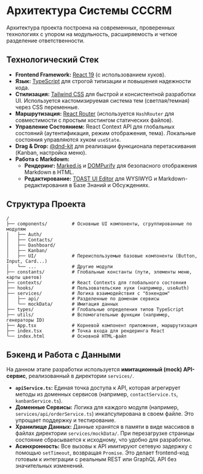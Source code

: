 # Архитектура Системы CCCRM

Архитектура проекта построена на современных, проверенных технологиях с упором на модульность, расширяемость и четкое разделение ответственности.

## Технологический Стек

*   **Frontend Framework:** [React 19](https://react.dev/) (с использованием хуков).
*   **Язык:** [TypeScript](https://www.typescriptlang.org/) для строгой типизации и повышения надежности кода.
*   **Стилизация:** [Tailwind CSS](https://tailwindcss.com/) для быстрой и консистентной разработки UI. Используется кастомизируемая система тем (светлая/темная) через CSS переменные.
*   **Маршрутизация:** [React Router](https://reactrouter.com/) (используется `HashRouter` для совместимости с простым хостингом статических файлов).
*   **Управление Состоянием:** React Context API для глобальных состояний (аутентификация, режим отображения, тема). Локальные состояния управляются хуком `useState`.
*   **Drag & Drop:** [@dnd-kit](https://dndkit.com/) для реализации функционала перетаскивания (Kanban, настройка меню).
*   **Работа с Markdown:**
    *   **Рендеринг:** [Marked.js](https://marked.js.org/) и [DOMPurify](https://github.com/cure53/DOMPurify) для безопасного отображения Markdown в HTML.
    *   **Редактирование:** [TOAST UI Editor](https://ui.toast.com/tui-editor) для WYSIWYG и Markdown-редактирования в Базе Знаний и Обсуждениях.

## Структура Проекта

```
/
├── components/         # Основные UI компоненты, сгруппированные по модулям
│   ├── Auth/
│   ├── Contacts/
│   ├── Dashboard/
│   ├── Kanban/
│   ├── UI/             # Переиспользуемые базовые компоненты (Button, Input, Card...)
│   └── ...             # Другие модули
├── constants/          # Глобальные константы (пути, элементы меню, карты цветов)
├── contexts/           # React Contexts для глобального состояния
├── hooks/              # Пользовательские хуки (например, useAuth)
├── services/           # Логика взаимодействия с "бэкендом"
│   ├── api/            # Разделенные по доменам сервисы
│   └── mockData/       # Имитация данных
├── types/              # Глобальные определения типов TypeScript
├── utils/              # Вспомогательные функции (например, генераторы ID)
├── App.tsx             # Корневой компонент приложения, маршрутизация
├── index.tsx           # Точка входа для рендеринга React
└── index.html          # Основной HTML-файл
```

## Бэкенд и Работа с Данными

На данном этапе разработки используется **имитационный (mock) API-сервис**, реализованный в директории `services/`.

*   **`apiService.ts`:** Единая точка доступа к API, которая агрегирует методы из доменных сервисов (например, `contactService.ts`, `kanbanService.ts`).
*   **Доменные Сервисы:** Логика для каждого модуля (например, `services/api/orderService.ts`) инкапсулирована в своем файле. Это упрощает поддержку и тестирование.
*   **Хранилище Данных:** Данные хранятся в памяти в виде массивов в файлах директории `services/mockData/`. При перезагрузке страницы состояние сбрасывается к исходному, что удобно для разработки.
*   **Асинхронность:** Все вызовы к API имитируют сетевую задержку с помощью `setTimeout`, возвращая `Promise`. Это делает frontend-код готовым к интеграции с реальным REST или GraphQL API без значительных изменений.